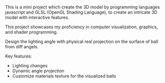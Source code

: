 This is a mini project which create the 3D model by programming languages javascript and GLSL (OpenGL Shading Language), to create an intricate 3D model with interactive features. 

This project showcases my proficiency in computer visualization, graphics, and shader programming.

Design the lighting angle with physical real projection on the surface of ball from diff angels.

Key features:

- Lighting changes
- Dynamic angle projection
- Customize materials texture for the visualized balls  
